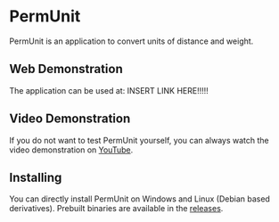 # PermUnit
PermUnit is an application to convert units of distance and weight.

## Web Demonstration
The application can be used at:
INSERT LINK HERE!!!!!

## Video Demonstration
If you do not want to test PermUnit yourself, you can always watch the video demonstration on [YouTube](https://youtube.com/shorts/Vamqpcvo6As?feature=shared).

## Installing
You can directly install PermUnit on Windows and Linux (Debian based derivatives).
Prebuilt binaries are available in the [releases](https://github.com/perspector/PermUnit/releases).

